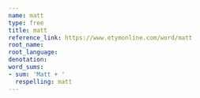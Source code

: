 ```yaml
---
name: matt
type: free
title: matt
reference_link: https://www.etymonline.com/word/matt
root_name: 
root_language: 
denotation: 
word_sums:
- sum: 'Matt + '
  respelling: matt
---
```

